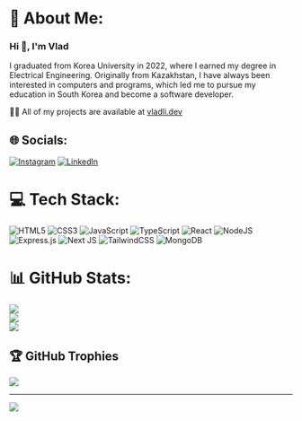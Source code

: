 # 💫 About Me:
### Hi 👋, I'm Vlad
I graduated from Korea University in 2022, where I earned my degree in Electrical Engineering. Originally from Kazakhstan, I have always been interested in computers and programs, which led me to pursue my education in South Korea and become a software developer.

👨‍💻 All of my projects are available at [vladli.dev](https://vladli.dev)


## 🌐 Socials:
[![Instagram](https://img.shields.io/badge/Instagram-%23E4405F.svg?logo=Instagram&logoColor=white)](https://instagram.com/@v1adli) [![LinkedIn](https://img.shields.io/badge/LinkedIn-%230077B5.svg?logo=linkedin&logoColor=white)](https://linkedin.com/in/vladislavli) 

# 💻 Tech Stack:
![HTML5](https://img.shields.io/badge/html5-%23E34F26.svg?style=for-the-badge&logo=html5&logoColor=white) ![CSS3](https://img.shields.io/badge/css3-%231572B6.svg?style=for-the-badge&logo=css3&logoColor=white) ![JavaScript](https://img.shields.io/badge/javascript-%23323330.svg?style=for-the-badge&logo=javascript&logoColor=%23F7DF1E) ![TypeScript](https://img.shields.io/badge/typescript-%23007ACC.svg?style=for-the-badge&logo=typescript&logoColor=white) ![React](https://img.shields.io/badge/react-%2320232a.svg?style=for-the-badge&logo=react&logoColor=%2361DAFB) ![NodeJS](https://img.shields.io/badge/node.js-6DA55F?style=for-the-badge&logo=node.js&logoColor=white) ![Express.js](https://img.shields.io/badge/express.js-%23404d59.svg?style=for-the-badge&logo=express&logoColor=%2361DAFB) ![Next JS](https://img.shields.io/badge/Next-black?style=for-the-badge&logo=next.js&logoColor=white) ![TailwindCSS](https://img.shields.io/badge/tailwindcss-%2338B2AC.svg?style=for-the-badge&logo=tailwind-css&logoColor=white) ![MongoDB](https://img.shields.io/badge/MongoDB-%234ea94b.svg?style=for-the-badge&logo=mongodb&logoColor=white)
# 📊 GitHub Stats:
![](https://github-readme-stats.vercel.app/api?username=vladli&theme=dracula&hide_border=false&include_all_commits=false&count_private=true)<br/>
![](https://github-readme-streak-stats.herokuapp.com/?user=vladli&theme=dracula&hide_border=false)<br/>
![](https://github-readme-stats.vercel.app/api/top-langs/?username=vladli&theme=dracula&hide_border=false&include_all_commits=false&count_private=true&layout=compact)

## 🏆 GitHub Trophies
![](https://github-profile-trophy.vercel.app/?username=vladli&theme=dracula&no-frame=false&no-bg=false&margin-w=4)

---
[![](https://visitcount.itsvg.in/api?id=vladli&icon=2&color=11)](https://visitcount.itsvg.in)

<!-- Proudly created with GPRM ( https://gprm.itsvg.in ) -->
